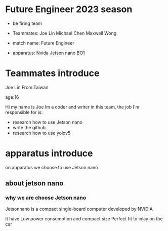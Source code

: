 # **Future Engineer 2023 season**

* be firing team 


* Teammates: Joe Lin  Michael Chen Maxwell Wong


* match name: Future Engineer


* apparatus: Nvida Jetson nano BO1

# Teammates introduce

Joe Lin
From:Taiwan

age:16

Hi my name is Joe Im a coder and writer in this team, the job I'm responsible for is:

* research how to use Jetson nano 
* write the github 
* research how to use yolov5

# apparatus introduce

on apparatus we choose to use Jetson nano

## **about jetson nano**
### why we are choose Jetson nano 
Jetsonnano is a compact single-board computer developed by NVIDIA

It have Low power consumption and compact size Perfect fit to inlay on the car










